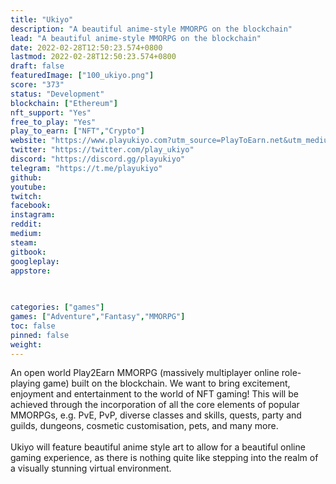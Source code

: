 ```yaml
---
title: "Ukiyo"
description: "A beautiful anime-style MMORPG on the blockchain"
lead: "A beautiful anime-style MMORPG on the blockchain"
date: 2022-02-28T12:50:23.574+0800
lastmod: 2022-02-28T12:50:23.574+0800
draft: false
featuredImage: ["100_ukiyo.png"]
score: "373"
status: "Development"
blockchain: ["Ethereum"]
nft_support: "Yes"
free_to_play: "Yes"
play_to_earn: ["NFT","Crypto"]
website: "https://www.playukiyo.com?utm_source=PlayToEarn.net&utm_medium=organic&utm_campaign=gamepage"
twitter: "https://twitter.com/play_ukiyo"
discord: "https://discord.gg/playukiyo"
telegram: "https://t.me/playukiyo"
github: 
youtube: 
twitch: 
facebook: 
instagram: 
reddit: 
medium: 
steam: 
gitbook: 
googleplay: 
appstore: 

  
    
categories: ["games"]
games: ["Adventure","Fantasy","MMORPG"]
toc: false
pinned: false
weight: 
---
```

An open world Play2Earn MMORPG (massively multiplayer online role-playing game) built on the blockchain. We want to bring excitement, enjoyment and entertainment to the world of NFT gaming! This will be achieved through the incorporation of all the core elements of popular MMORPGs, e.g. PvE, PvP, diverse classes and skills, quests, party and guilds, dungeons, cosmetic customisation, pets, and many more. <br> <br> Ukiyo will feature beautiful anime style art to allow for a beautiful online gaming experience, as there is nothing quite like stepping into the realm of a visually stunning virtual environment.